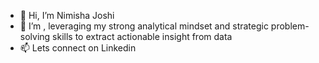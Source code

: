 - 👋 Hi, I’m Nimisha Joshi
- 👀 I’m , leveraging my strong analytical mindset and strategic problem-solving skills to extract actionable insight from data
- 📫 Lets connect on Linkedin

